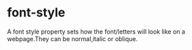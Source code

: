 # font-style
A font style property sets how the font/letters will look like on a webpage.They can be normal,italic or oblique.
